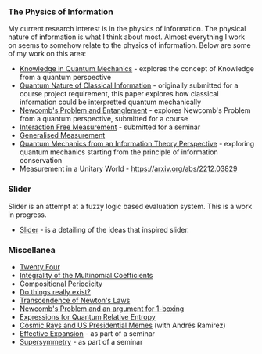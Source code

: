 ### The Physics of Information
My current research interest is in the physics of information. The physical nature of information is what I think about most. Almost everything I work on seems to somehow relate to the physics of information. Below are some of my work on this area:
* [Knowledge in Quantum Mechanics](quantum-knowledge.pdf) - explores the concept of Knowledge from a quantum perspective
* [Quantum Nature of Classical Information](quantum-nature.pdf) - originally submitted for a course project requirement, this paper explores how classical information could be interpretted quantum mechanically
* [Newcomb's Problem and Entanglement](quantum-newcomb.pdf) - explores Newcomb's Problem from a quantum perspective, submitted for a course
* [Interaction Free Measurement](interaction-free.pdf) - submitted for a seminar
* [Generalised Measurement](generalised-measurement.pdf)
* [Quantum Mechanics from an Information Theory Perspective](qm-it.pdf) - exploring quantum mechanics starting from the principle of information conservation
* Measurement in a Unitary World - https://arxiv.org/abs/2212.03829

### Slider
Slider is an attempt at a fuzzy logic based evaluation system. This is a work in progress.
* [Slider](slider.pdf) - is a detailing of the ideas that inspired slider.

### Miscellanea
* [Twenty Four](twenty-four.pdf)
* [Integrality of the Multinomial Coefficients](multinomial-integrality.pdf)
* [Compositional Periodicity](compositional-periodicity.pdf)
* [Do things really exist?](things-exist.pdf)
* [Transcendence of Newton's Laws](newtonian-transcendence.pdf)
* [Newcomb's Problem and an argument for 1-boxing](newcomb.pdf)
* [Expressions for Quantum Relative Entropy](relative-entropy-expressions.pdf)
* [Cosmic Rays and US Presidential Memes](cosmic-rays-memes.pdf) (with Andrés Ramirez⁩)
* [Effective Expansion](effective-expansion.pdf) - as part of a seminar
* [Supersymmetry](supersymmetry-seminar.pdf) - as part of a seminar
